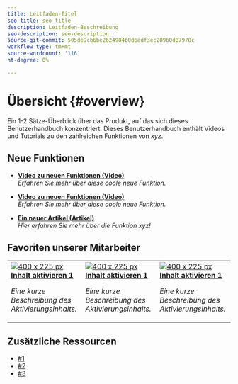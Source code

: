 ```yaml
---
title: Leitfaden-Titel
seo-title: seo title
description: Leitfaden-Beschreibung
seo-description: seo-description
source-git-commit: 505de9cb6be2624984b0d6adf3ec28960d07978c
workflow-type: tm+mt
source-wordcount: '116'
ht-degree: 0%

---
```



# Übersicht {#overview}

Ein 1-2 Sätze-Überblick über das Produkt, auf das sich dieses Benutzerhandbuch konzentriert. Dieses Benutzerhandbuch enthält Videos und Tutorials zu den zahlreichen Funktionen von *xyz*.

## Neue Funktionen

* **[Video zu neuen Funktionen (Video)](README.md)**
  <br>
  *Erfahren Sie mehr über diese coole neue Funktion.*

* **[Video zu neuen Funktionen (Video)](README.md)**
  <br>
  *Erfahren Sie mehr über diese coole neue Funktion.*

* **[Ein neuer Artikel (Artikel)](README.md)**
  <br>
  *Hier erfahren Sie mehr über die Funktion xyz!*

## Favoriten unserer Mitarbeiter

<table>
<tr>
  <td>
    <a href="#">
      <img alt="400 x 225 px" src="myimage.png" />
    </a>
    <div>
      <a href="#">
    <strong>Inhalt aktivieren 1</strong>
    </a>
    </div>
    <p>
    <em>Eine kurze Beschreibung des Aktivierungsinhalts.</em>
    <p>
  </td>
   <td>
    <a href="#">
      <img alt="400 x 225 px" src="myimage.png" />
    </a>
    <div>
      <a href="#">
    <strong>Inhalt aktivieren 1</strong>
    </a>
    </div>
    <p>
    <em>Eine kurze Beschreibung des Aktivierungsinhalts.</em>
    <p>
  </td>
  <td>
    <a href="#">
      <img alt="400 x 225 px" src="myimage.png" />
    </a>
    <div>
      <a href="#">
    <strong>Inhalt aktivieren 1</strong>
    </a>
    </div>
    <p>
    <em>Eine kurze Beschreibung des Aktivierungsinhalts.</em>
    <p>
  </td>
</tr>
</table>

## Zusätzliche Ressourcen

* [#1](README.md)
* [#2](README.md)
* [#3](README.md)
